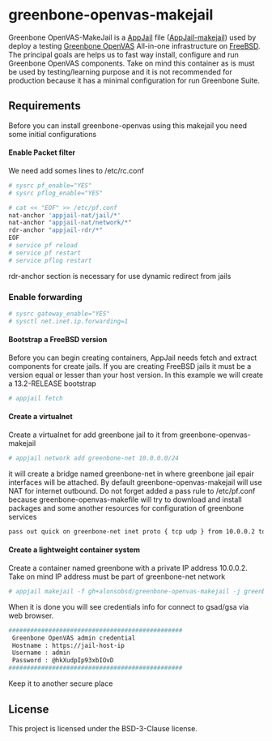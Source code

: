 # greenbone-openvas-makejail

Greenbone OpenVAS-MakeJail is a [AppJail](https://github.com/DtxdF/AppJail) file ([AppJail-makejail](https://github.com/AppJail-makejails)) used by deploy a testing [Greenbone OpenVAS](https://greenbone.net/en/) All-in-one infrastructure on [FreeBSD](https://freebsd.org/). The principal goals are helps us to fast way install, configure and run Greenbone OpenVAS components. Take on mind this container as is must be used by testing/learning purpose and it is not recommended for production because it has a minimal configuration for run Greenbone Suite.

## Requirements
Before you can install greenbone-openvas using this makejail you need some initial configurations

#### Enable Packet filter
We need add somes lines to /etc/rc.conf

```sh
# sysrc pf_enable="YES"
# sysrc pflog_enable="YES"

# cat << "EOF" >> /etc/pf.conf
nat-anchor 'appjail-nat/jail/*'
nat-anchor "appjail-nat/network/*"
rdr-anchor "appjail-rdr/*"
EOF
# service pf reload
# service pf restart
# service pflog restart
```
rdr-anchor section is necessary for use dynamic redirect from jails

### Enable forwarding
```sh
# sysrc gateway_enable="YES"
# sysctl net.inet.ip.forwarding=1
```
#### Bootstrap a FreeBSD version
Before you can begin creating containers, AppJail needs fetch and extract components for create jails. If you are creating FreeBSD jails it must be a version equal or lesser than your host version. In this example we will create a 13.2-RELEASE bootstrap

```sh
# appjail fetch
```
#### Create a virtualnet
Create a virtualnet for add greenbone jail to it from greenbone-openvas-makejail

```sh
# appjail network add greenbone-net 10.0.0.0/24
```
it will create a bridge named greenbone-net in where greenbone jail epair interfaces will be attached. By default greenbone-openvas-makejail will use NAT for internet outbound. Do not forget added a pass rule to /etc/pf.conf because greenbone-openvas-makefile will try to download and install packages and some another resources for configuration of greenbone services

```sh
pass out quick on greenbone-net inet proto { tcp udp } from 10.0.0.2 to any
```
#### Create a lightweight container system
Create a container named greenbone with a private IP address 10.0.0.2. Take on mind IP address must be part of greenbone-net network

```sh
# appjail makejail -f gh+alonsobsd/greenbone-openvas-makejail -j greenbone -- --network greenbone-net --greenbone_ip 10.0.0.2
```

When it is done you will see credentials info for connect to gsad/gsa via web browser.

```sh
################################################ 
 Greenbone OpenVAS admin credential                
 Hostname : https://jail-host-ip   
 Username : admin                                 
 Password : @hkXudpIp93xbIOvD                     
################################################
 ```
Keep it to another secure place

## License
This project is licensed under the BSD-3-Clause license.
